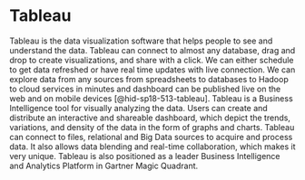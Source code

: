 Tableau
=======

Tableau is the data visualization software that helps people to see and
understand the data. Tableau can connect to almost any database, drag
and drop to create visualizations, and share with a click. We can either
schedule to get data refreshed or have real time updates with live
connection. We can explore data from any sources from spreadsheets to
databases to Hadoop to cloud services in minutes and dashboard can be
published live on the web and on mobile devices [@hid-sp18-513-tableau].
Tableau is a Business Intelligence tool for visually analyzing the data.
Users can create and distribute an interactive and shareable dashboard,
which depict the trends, variations, and density of the data in the form
of graphs and charts. Tableau can connect to files, relational and Big
Data sources to acquire and process data. It also allows data blending
and real-time collaboration, which makes it very unique. Tableau is also
positioned as a leader Business Intelligence and Analytics Platform in
Gartner Magic Quadrant.
